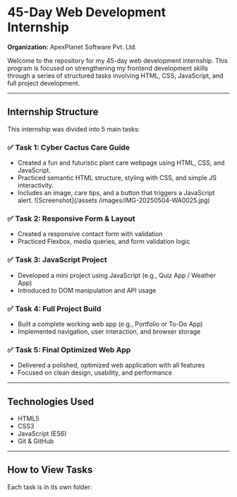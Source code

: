 # 45-Day Web Development Internship  
**Organization:** ApexPlanet Software Pvt. Ltd.

Welcome to the repository for my 45-day web development internship. This program is focused on strengthening my frontend development skills through a series of structured tasks involving HTML, CSS, JavaScript, and full project development.

---

## Internship Structure

This internship was divided into 5 main tasks:

### ✅ Task 1: Cyber Cactus Care Guide
- Created a fun and futuristic plant care webpage using HTML, CSS, and JavaScript.
- Practiced semantic HTML structure, styling with CSS, and simple JS interactivity.
- Includes an image, care tips, and a button that triggers a JavaScript alert.
![Screenshot](/assets /images/IMG-20250504-WA0025.jpg)
### ✅ Task 2: Responsive Form & Layout
- Created a responsive contact form with validation
- Practiced Flexbox, media queries, and form validation logic

### ✅ Task 3: JavaScript Project
- Developed a mini project using JavaScript (e.g., Quiz App / Weather App)
- Introduced to DOM manipulation and API usage

### ✅ Task 4: Full Project Build
- Built a complete working web app (e.g., Portfolio or To-Do App)
- Implemented navigation, user interaction, and browser storage

### ✅ Task 5: Final Optimized Web App
- Delivered a polished, optimized web application with all features
- Focused on clean design, usability, and performance

---

## Technologies Used

- HTML5  
- CSS3  
- JavaScript (ES6)  
- Git & GitHub  

---

## How to View Tasks

Each task is in its own folder: